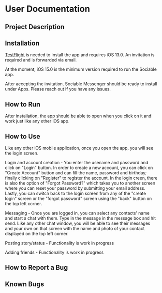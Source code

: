 # User Documentation

## Project Description

## Installation
[TestFlight](https://apps.apple.com/us/app/testflight/id899247664) is needed to install the app and requires iOS 13.0. 
An invitation is required and is forwarded via email.

At the moment, iOS 15.0 is the minimum version required to run the Sociable app. 

After accepting the invitation, Sociable Messenger should be ready to install under Apps. Please reach out if you have any issues.

## How to Run
After installation, the app should be able to open when you click on it and work just like any other iOS app. 

## How to Use
Like any other iOS mobile application, once you open the app, you will see the login screen. 

Login and account creation - You enter the usename and password and click on "Login" button. In order to create a new account, you can click on "Create Account" button and can fill the name, password and birthday; finally clicking on "Register" to register the account. In the login creen, there is also the option of "Forgot Password?" which takes you to another screen where you can reset your password by submitting your email address. Lastly, you can switch back to the login screen from any of the "create login" screen or the "forgot password" screen using the "back" button on the top left corner. 

Messaging - Once you are logged in, you can select any contacts' name and start a chat with them. Type in the message in the message box and hit send. Like any other chat window, you will be able to see their messages and your own on that screen with the name and photo of your contact displayed on the top left corner.

Posting story/status - Functionality is work in progress

Adding friends - Functionality is work in progress

## How to Report a Bug

## Known Bugs
